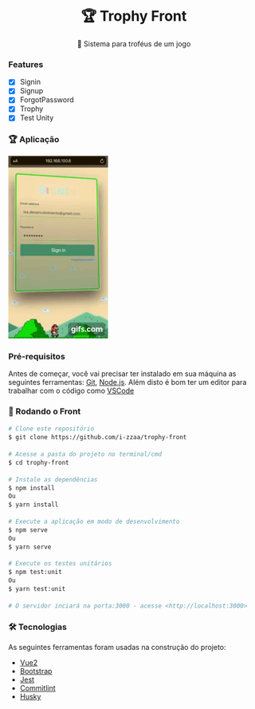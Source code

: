<h1 align="center">
   🏆 Trophy Front
</h1>
<p align="center">🚀 Sistema para troféus de um jogo </p>

### Features

- [x] Signin
- [x] Signup
- [x] ForgotPassword
- [x] Trophy
- [x] Test Unity

### 🏆 Aplicação

![Alt Text](https://github.com/isa-desenvolvimento/trophy-front/blob/main/src/assets/trophy-3.gif)


### Pré-requisitos

Antes de começar, você vai precisar ter instalado em sua máquina as seguintes ferramentas:
[Git](https://git-scm.com), [Node.js](https://nodejs.org/en/). 
Além disto é bom ter um editor para trabalhar com o código como [VSCode](https://code.visualstudio.com/)

### 🎲 Rodando o Front

```bash
# Clone este repositório
$ git clone https://github.com/i-zzaa/trophy-front

# Acesse a pasta do projeto no terminal/cmd
$ cd trophy-front

# Instale as dependências
$ npm install
Ou 
$ yarn install

# Execute a aplicação em modo de desenvolvimento
$ npm serve
Ou 
$ yarn serve

# Execute os testes unitários
$ npm test:unit
Ou 
$ yarn test:unit

# O servidor inciará na porta:3000 - acesse <http://localhost:3000>
```

### 🛠 Tecnologias

As seguintes ferramentas foram usadas na construção do projeto:

- [Vue2](https://vuejs.org/)
- [Bootstrap](https://getbootstrap.com/)
- [Jest](https://jestjs.io/)
- [Commitlint](https://commitlint.js.org/)
- [Husky](https://www.husky.com.br/)


